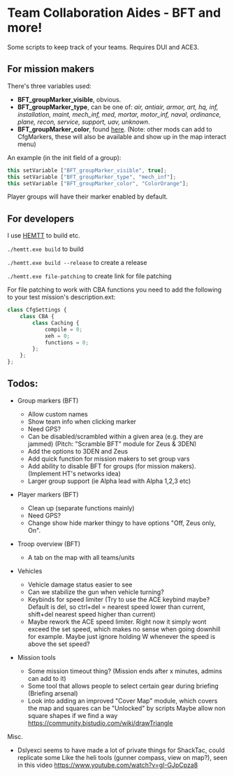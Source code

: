 # **Team Collaboration Aides - BFT and more!**
Some scripts to keep track of your teams. Requires DUI and ACE3.

## **For mission makers**
There's three variables used:
- **BFT_groupMarker_visible**, obvious. 
- **BFT_groupMarker_type**, can be one of: *air, antiair, armor, art, hq, inf, installation, maint, mech_inf, med, mortar, motor_inf, naval, ordinance, plane, recon, service, support, uav, unknown*.
- **BFT_groupMarker_color**, found [here](https://community.bistudio.com/wiki/Arma_3:_CfgMarkerColors). (Note: other mods can add to CfgMarkers, these will also be available and show up in the map interact menu)

An example (in the init field of a group): 
```ts
this setVariable ["BFT_groupMarker_visible", true];
this setVariable ["BFT_groupMarker_type", "mech_inf"];
this setVariable ["BFT_groupMarker_color", "ColorOrange"];
```

Player groups will have their marker enabled by default. 

## **For developers**
I use [HEMTT](https://github.com/BrettMayson/HEMTT) to build etc.

`./hemtt.exe build` to build 

`./hemtt.exe build --release` to create a release

`./hemtt.exe file-patching` to create link for file patching

For file patching to work with CBA functions you need to add the following to your test mission's description.ext: 
```ts
class CfgSettings {
    class CBA {
        class Caching {
            compile = 0;
            xeh = 0;
            functions = 0;
        };
    };
};
```


## **Todos:**
- Group markers (BFT)
  - Allow custom names 
  - Show team info when clicking marker
  - Need GPS?
  - Can be disabled/scrambled within a given area (e.g. they are jammed) (Pitch: "Scramble BFT" module for Zeus & 3DEN)
  - Add the options to 3DEN and Zeus
  - Add quick function for mission makers to set group vars
  - Add ability to disable BFT for groups (for mission makers). (Implement HT's networks idea)
  - Larger group support (ie Alpha lead with Alpha 1,2,3 etc)

- Player markers (BFT)
  - Clean up (separate functions mainly)
  - Need GPS?
  - Change show hide marker thingy to have options "Off, Zeus only, On".

- Troop overview (BFT)
  - A tab on the map with all teams/units

- Vehicles
  - Vehicle damage status easier to see
  - Can we stabilize the gun when vehicle turning? 
  - Keybinds for speed limiter (Try to use the ACE keybind maybe? Default is del, so ctrl+del = nearest speed lower than current, shift+del nearest speed higher than current)
  - Maybe rework the ACE speed limiter. Right now it simply wont exceed the set speed, which makes no sense when going downhill for example. Maybe just ignore holding W whenever the speed is above the set speed? 

- Mission tools
  - Some mission timeout thing? (Mission ends after x minutes, admins can add to it)
  - Some tool that allows people to select certain gear during briefing (Briefing arsenal)
  - Look into adding an improved "Cover Map" module, which covers the map and squares can be "Unlocked" by scripts
    Maybe allow non square shapes if we find a way
    https://community.bistudio.com/wiki/drawTriangle 

Misc. 
  - Dslyexci seems to have made a lot of private things for ShackTac, could replicate some
      Like the heli tools (gunner compass, view on map?), seen in this video https://www.youtube.com/watch?v=gI-GJpCpza8 
